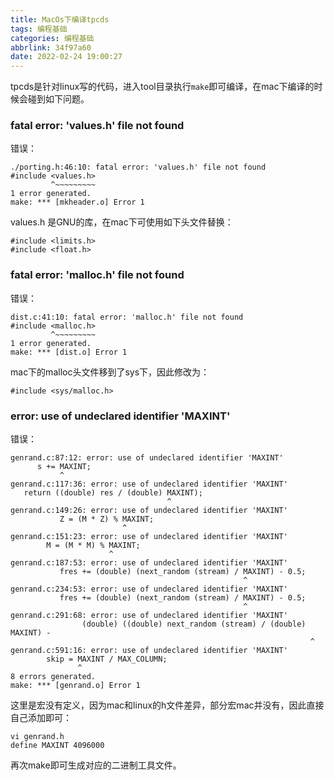 ```yaml
---
title: MacOs下编译tpcds
tags: 编程基础
categories: 编程基础
abbrlink: 34f97a60
date: 2022-02-24 19:00:27
---
```


tpcds是针对linux写的代码，进入tool目录执行`make`即可编译，在mac下编译的时候会碰到如下问题。

### fatal error: 'values.h' file not found

错误：

```
./porting.h:46:10: fatal error: 'values.h' file not found
#include <values.h>
         ^~~~~~~~~~
1 error generated.
make: *** [mkheader.o] Error 1
```

values.h 是GNU的库，在mac下可使用如下头文件替换：

```
#include <limits.h>
#include <float.h>
```

### fatal error: 'malloc.h' file not found

错误：

```
dist.c:41:10: fatal error: 'malloc.h' file not found
#include <malloc.h>
         ^~~~~~~~~~
1 error generated.
make: *** [dist.o] Error 1
```

mac下的malloc头文件移到了sys下，因此修改为：

```
#include <sys/malloc.h>
```


### error: use of undeclared identifier 'MAXINT'

错误：

```
genrand.c:87:12: error: use of undeclared identifier 'MAXINT'
      s += MAXINT;
           ^
genrand.c:117:36: error: use of undeclared identifier 'MAXINT'
   return ((double) res / (double) MAXINT);
                                   ^
genrand.c:149:26: error: use of undeclared identifier 'MAXINT'
           Z = (M * Z) % MAXINT;
                         ^
genrand.c:151:23: error: use of undeclared identifier 'MAXINT'
        M = (M * M) % MAXINT;
                      ^
genrand.c:187:53: error: use of undeclared identifier 'MAXINT'
           fres += (double) (next_random (stream) / MAXINT) - 0.5;
                                                    ^
genrand.c:234:53: error: use of undeclared identifier 'MAXINT'
           fres += (double) (next_random (stream) / MAXINT) - 0.5;
                                                    ^
genrand.c:291:68: error: use of undeclared identifier 'MAXINT'
                (double) ((double) next_random (stream) / (double) MAXINT) -
                                                                   ^
genrand.c:591:16: error: use of undeclared identifier 'MAXINT'
        skip = MAXINT / MAX_COLUMN;
               ^
8 errors generated.
make: *** [genrand.o] Error 1
```

这里是宏没有定义，因为mac和linux的h文件差异，部分宏mac并没有，因此直接自己添加即可：


```
vi genrand.h
define MAXINT 4096000
```

再次make即可生成对应的二进制工具文件。
